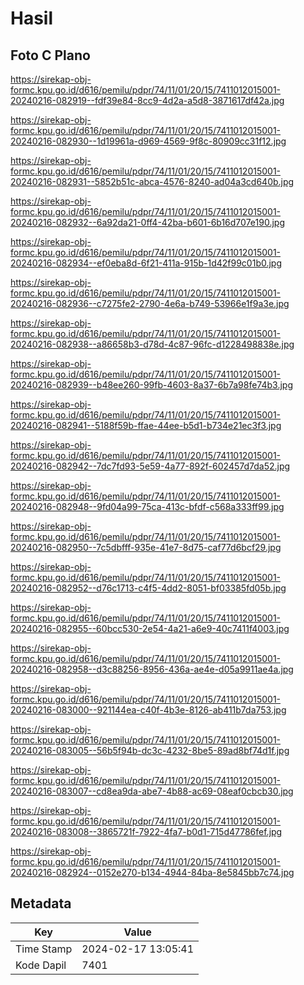 # Hasil

## Foto C Plano

https://sirekap-obj-formc.kpu.go.id/d616/pemilu/pdpr/74/11/01/20/15/7411012015001-20240216-082919--fdf39e84-8cc9-4d2a-a5d8-3871617df42a.jpg

https://sirekap-obj-formc.kpu.go.id/d616/pemilu/pdpr/74/11/01/20/15/7411012015001-20240216-082930--1d19961a-d969-4569-9f8c-80909cc31f12.jpg

https://sirekap-obj-formc.kpu.go.id/d616/pemilu/pdpr/74/11/01/20/15/7411012015001-20240216-082931--5852b51c-abca-4576-8240-ad04a3cd640b.jpg

https://sirekap-obj-formc.kpu.go.id/d616/pemilu/pdpr/74/11/01/20/15/7411012015001-20240216-082932--6a92da21-0ff4-42ba-b601-6b16d707e190.jpg

https://sirekap-obj-formc.kpu.go.id/d616/pemilu/pdpr/74/11/01/20/15/7411012015001-20240216-082934--ef0eba8d-6f21-411a-915b-1d42f99c01b0.jpg

https://sirekap-obj-formc.kpu.go.id/d616/pemilu/pdpr/74/11/01/20/15/7411012015001-20240216-082936--c7275fe2-2790-4e6a-b749-53966e1f9a3e.jpg

https://sirekap-obj-formc.kpu.go.id/d616/pemilu/pdpr/74/11/01/20/15/7411012015001-20240216-082938--a86658b3-d78d-4c87-96fc-d1228498838e.jpg

https://sirekap-obj-formc.kpu.go.id/d616/pemilu/pdpr/74/11/01/20/15/7411012015001-20240216-082939--b48ee260-99fb-4603-8a37-6b7a98fe74b3.jpg

https://sirekap-obj-formc.kpu.go.id/d616/pemilu/pdpr/74/11/01/20/15/7411012015001-20240216-082941--5188f59b-ffae-44ee-b5d1-b734e21ec3f3.jpg

https://sirekap-obj-formc.kpu.go.id/d616/pemilu/pdpr/74/11/01/20/15/7411012015001-20240216-082942--7dc7fd93-5e59-4a77-892f-602457d7da52.jpg

https://sirekap-obj-formc.kpu.go.id/d616/pemilu/pdpr/74/11/01/20/15/7411012015001-20240216-082948--9fd04a99-75ca-413c-bfdf-c568a333ff99.jpg

https://sirekap-obj-formc.kpu.go.id/d616/pemilu/pdpr/74/11/01/20/15/7411012015001-20240216-082950--7c5dbfff-935e-41e7-8d75-caf77d6bcf29.jpg

https://sirekap-obj-formc.kpu.go.id/d616/pemilu/pdpr/74/11/01/20/15/7411012015001-20240216-082952--d76c1713-c4f5-4dd2-8051-bf03385fd05b.jpg

https://sirekap-obj-formc.kpu.go.id/d616/pemilu/pdpr/74/11/01/20/15/7411012015001-20240216-082955--60bcc530-2e54-4a21-a6e9-40c7411f4003.jpg

https://sirekap-obj-formc.kpu.go.id/d616/pemilu/pdpr/74/11/01/20/15/7411012015001-20240216-082958--d3c88256-8956-436a-ae4e-d05a9911ae4a.jpg

https://sirekap-obj-formc.kpu.go.id/d616/pemilu/pdpr/74/11/01/20/15/7411012015001-20240216-083000--921144ea-c40f-4b3e-8126-ab411b7da753.jpg

https://sirekap-obj-formc.kpu.go.id/d616/pemilu/pdpr/74/11/01/20/15/7411012015001-20240216-083005--56b5f94b-dc3c-4232-8be5-89ad8bf74d1f.jpg

https://sirekap-obj-formc.kpu.go.id/d616/pemilu/pdpr/74/11/01/20/15/7411012015001-20240216-083007--cd8ea9da-abe7-4b88-ac69-08eaf0cbcb30.jpg

https://sirekap-obj-formc.kpu.go.id/d616/pemilu/pdpr/74/11/01/20/15/7411012015001-20240216-083008--3865721f-7922-4fa7-b0d1-715d47786fef.jpg

https://sirekap-obj-formc.kpu.go.id/d616/pemilu/pdpr/74/11/01/20/15/7411012015001-20240216-082924--0152e270-b134-4944-84ba-8e5845bb7c74.jpg


## Metadata

| Key        | Value               |
| ---------- | ------------------- |
| Time Stamp | 2024-02-17 13:05:41 |
| Kode Dapil | 7401                |



